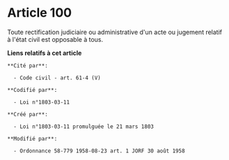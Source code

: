 # Article 100

Toute rectification judiciaire ou administrative d'un acte ou jugement relatif à l'état civil est opposable à tous.

**Liens relatifs à cet article**

	**Cité par**:

	  - Code civil - art. 61-4 (V)

	**Codifié par**:

	  - Loi n°1803-03-11

	**Créé par**:

	  - Loi n°1803-03-11 promulguée le 21 mars 1803

	**Modifié par**:

	  - Ordonnance 58-779 1958-08-23 art. 1 JORF 30 août 1958
